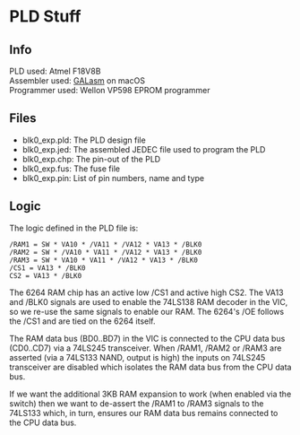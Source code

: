 # PLD Stuff
## Info
PLD used: Atmel F18V8B<br>
Assembler used: [GALasm](https://github.com/daveho/GALasm) on macOS<br>
Programmer used: Wellon VP598 EPROM programmer

## Files
- blk0_exp.pld: The PLD design file
- blk0_exp.jed: The assembled JEDEC file used to program the PLD
- blk0_exp.chp: The pin-out of the PLD
- blk0_exp.fus: The fuse file
- blk0_exp.pin: List of pin numbers, name and type

## Logic
The logic defined in the PLD file is:
```
/RAM1 = SW * VA10 * /VA11 * /VA12 * VA13 * /BLK0
/RAM2 = SW * /VA10 * VA11 * /VA12 * VA13 * /BLK0
/RAM3 = SW * VA10 * VA11 * /VA12 * VA13 * /BLK0
/CS1 = VA13 * /BLK0 
CS2 = VA13 * /BLK0
```

The 6264 RAM chip has an active low /CS1 and active high CS2. The VA13 and /BLK0 signals are used to enable the 74LS138 RAM decoder in the VIC, so we re-use the same signals to enable our RAM.  The 6264's /OE follows the /CS1 and are tied on the 6264 itself.<br>

The RAM data bus (BD0..BD7) in the VIC is connected to the CPU data bus (CD0..CD7) via a 74LS245 transceiver. When /RAM1, /RAM2 or /RAM3 are asserted (via a 74LS133 NAND, output is high) the inputs on 74LS245 transceiver are disabled which isolates the RAM data bus from the CPU data bus.<br>

If we want the additional 3KB RAM expansion to work (when enabled via the switch) then we want to de-assert the /RAM1 to /RAM3 signals to the 74LS133 which, in turn, ensures our RAM data bus remains connected to the CPU data bus.<br>
